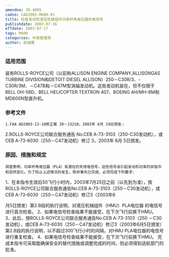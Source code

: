 ```yaml
---
amendno: 39-4095
cadno: CAD2003-M600-01
title: 检查发动机液压机械组件功率杆角电位器的电信号
publishdate: 2003-07-16
effdate: 2003-07-17
tags: M600
categories: 中南管理局
author: 祝海鹰
---
```


### 适用范围 
装有ROLLS-ROYCE公司（以前称ALLISON ENGINE COMPANY,ALLISONGAS TURBINE DIVISION和DETOIT DIESEL ALLISON）250－C30R/3、-C30R/3M、－C47B和－C47M型涡轴发动机。这些发动机装在，但不仅限于BELL OH-58D、BELL HELICOPTER TEXTRON 407、BOEING AH/MH-6M和MD600N型直升机。

### 参考文件
    1.FAA AD2003-13-10修正案 39－13210，2003年 6月 19日颁发；
 2.ROLLS-ROYCE公司联合服务通告 No.CEB A-73-3103（250-C30发动机），或 CEB A-73-6030（250－C47发动机）修订 3，2003年 6月 5日颁发。

### 原因、措施和规定 
    调查表明，功率杆角电位器（PLA）有潜在的失效电信号，这些信号会引起发动机功率的非指令和突然变化。为了防止上述情况的发生，除非事先已完成，必须完成下列要求: 
1、在本指令生效后50飞行小时内，2003年7月25日之前（以先到为准），按ROLLS-ROYCE公司联合服务通告No.CEB A-73-3103（250－C30发动机），或CEB A-73-6030（250－C47发动机）修订3（2003年6
  
月5日颁发）第2.B段的执行说明，对液压机械组件（HMU）PLA电位器
的电信号进行首次检查。 2、如果电信号检查结果不能接受，在下次飞行前换下HMU。     3、此后，按ROLLS-ROYCE公司联合服务通告No.CEB A-73-3103（250
－C30发动机），或CEB A-73-6030（250－C47发动机）修订3（2003年6月5日颁发）第2.B段的执行说明，以不超过300飞行小时的间隔，对HMU PLA电位器的电信号进行重复检查。 
4、如果电信号检查结果不能接受，在下次飞行前换下HMU。     完成本指令可采取能确保安全的替代措施或调整完成的时间，但必须得到适航部门的批准。 
